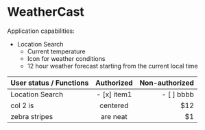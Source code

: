 # WeatherCast
Application capabilities:
* Location Search
  * Current temperature
  * Icon for weather conditions
  * 12 hour weather forecast starting from the current local time

| User status / Functions        | Authorized           | Non-authorized  |
| ------------- |:-------------:| -----:|
| Location Search      | - [x] item1 | - [ ] bbbb |
| col 2 is      | centered      |   $12 |
| zebra stripes | are neat      |    $1 |

  

